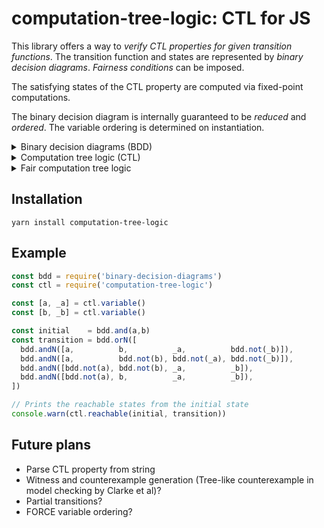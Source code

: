 # computation-tree-logic: CTL for JS

This library offers a way to *verify CTL properties for given transition functions*. The transition function and states are represented by *binary decision diagrams*. *Fairness conditions* can be imposed.

The satisfying states of the CTL property are computed via fixed-point computations.

The binary decision diagram is internally guaranteed to be *reduced* and *ordered*. The variable ordering is determined on instantiation.

<details>
  <summary>Binary decision diagrams (BDD)</summary>
  <ol>
    In <a href="https://en.wikipedia.org/wiki/Computer_science">computer science</a>, a <b>binary decision diagram</b> (<b>BDD</b>) or <b>branching program</b> is a <a href="https://en.wikipedia.org/wiki/Data_structure">data structure</a> that is used to represent a <a href="https://en.wikipedia.org/wiki/Boolean_function">Boolean function</a>. On a more abstract level, BDDs can be considered as a <a href="https://en.wikipedia.org/wiki/Data_compression">compressed</a> representation of <a href="https://en.wikipedia.org/wiki/Set_(mathematics)">sets</a> or <a href="https://en.wikipedia.org/wiki/Relation_(mathematics)">relations</a>. Unlike other compressed representations, operations are performed directly on the compressed representation, i.e. without decompression. Other <a href="https://en.wikipedia.org/wiki/Data_structure">data structures</a> used to represent <a href="https://en.wikipedia.org/wiki/Boolean_function">Boolean functions</a> include <a href="https://en.wikipedia.org/wiki/Negation_normal_form">negation normal form</a> (NNF), <a href="https://en.wikipedia.org/wiki/Zhegalkin_polynomial">Zhegalkin polynomials</a>, and <a href="https://en.wikipedia.org/wiki/Propositional_directed_acyclic_graph">propositional directed acyclic graphs</a> (PDAG).
    ~ <a href="https://en.wikipedia.org/wiki/Binary_decision_diagram">Wikipedia</a>, 09/10/2020
  </ol>
</details>
<details>
  <summary>Computation tree logic (CTL)</summary>
  <ol>
    <b>Computation tree logic</b> (<b>CTL</b>) is a branching-time <a href="https://en.wikipedia.org/wiki/Mathematical_logic">logic</a>, meaning that its model of time is a tree-like structure in which the future is not determined; there are different paths in the future, any one of which might be an actual path that is realized. It is used in <a href="https://en.wikipedia.org/wiki/Formal_verification">formal verification</a> of software or hardware artifacts, typically by software applications known as <a href="https://en.wikipedia.org/wiki/Model_checker">model checkers</a> which determine if a given artifact possesses <a href="https://en.wikipedia.org/wiki/Safety_(distributed_computing)">safety</a> or <a href="https://en.wikipedia.org/wiki/Liveness">liveness</a> properties. For example, CTL can specify that when some initial condition is satisfied (e.g., all program variables are positive or no cars on a highway straddle two lanes), then all possible executions of a program avoid some undesirable condition (e.g., dividing a number by zero or two cars colliding on a highway). In this example, the safety property could be verified by a model checker that explores all possible transitions out of program states satisfying the initial condition and ensures that all such executions satisfy the property. Computation tree logic is in a class of <a href="https://en.wikipedia.org/wiki/Temporal_logic">temporal logics</a> that includes <a href="https://en.wikipedia.org/wiki/Linear_temporal_logic">linear temporal logic</a> (LTL). Although there are properties expressible only in CTL and properties expressible only in LTL, all properties expressible in either logic can also be expressed in <a href="https://en.wikipedia.org/wiki/CTL*">CTL*</a>.
    ~ <a href="https://en.wikipedia.org/wiki/Computation_tree_logic">Wikipedia</a>, 09/10/2020
  </ol>
</details>
<details>
  <summary>Fair computation tree logic</summary>
  <ol>
    <b>Fair computational tree logic</b> is conventional <a href="https://en.wikipedia.org/wiki/Computational_tree_logic">computational tree logic</a> studied with explicit fairness constraints.
    ~ <a href="https://en.wikipedia.org/wiki/Fair_computational_tree_logic">Wikipedia</a>, 09/10/2020
  </ol>
</details>


## Installation
```
yarn install computation-tree-logic
```

## Example

```javascript
const bdd = require('binary-decision-diagrams')
const ctl = require('computation-tree-logic')

const [a, _a] = ctl.variable()
const [b, _b] = ctl.variable()

const initial    = bdd.and(a,b)
const transition = bdd.orN([
  bdd.andN([a,          b,          _a,          bdd.not(_b)]),
  bdd.andN([a,          bdd.not(b), bdd.not(_a), bdd.not(_b)]),
  bdd.andN([bdd.not(a), bdd.not(b), _a,          _b]),
  bdd.andN([bdd.not(a), b,          _a,          _b]),
])

// Prints the reachable states from the initial state
console.warn(ctl.reachable(initial, transition))
```

## Future plans
 - Parse CTL property from string
 - Witness and counterexample generation (Tree-like counterexample in model checking by Clarke et al)?
 - Partial transitions?
 - FORCE variable ordering?

